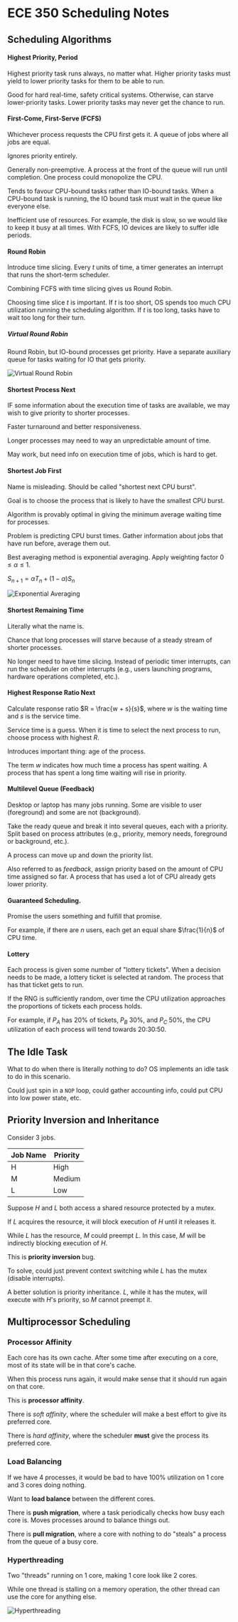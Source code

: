 # ECE 350 Scheduling Notes

## Scheduling Algorithms

#### Highest Priority, Period
Highest priority task runs always, no matter what. Higher priority tasks must yield to
lower priority tasks for them to be able to run.

Good for hard real-time, safety critical systems. Otherwise, can starve lower-priority tasks.
Lower priority tasks may never get the chance to run.


#### First-Come, First-Serve (FCFS)
Whichever process requests the CPU first gets it. A queue of jobs where all jobs are equal.

Ignores priority entirely.

Generally non-preemptive. A process at the front of the queue will run until completion.
One process could monopolize the CPU.

Tends to favour CPU-bound tasks rather than IO-bound tasks. When a CPU-bound task
is running, the IO bound task must wait in the queue like everyone else.

Inefficient use of resources. For example, the disk is slow, so we would like to
keep it busy at all times. With FCFS, IO devices are likely to suffer idle periods.


#### Round Robin
Introduce time slicing. Every $t$ units of time, a timer generates an interrupt that
runs the short-term scheduler.

Combining FCFS with time slicing gives us Round Robin.

Choosing time slice $t$ is important. If $t$ is too short, OS spends too much CPU utilization
running the scheduling algorithm. If $t$ is too long, tasks have to wait too long for their turn.

##### Virtual Round Robin
Round Robin, but IO-bound processes get priority. Have a separate auxiliary queue
for tasks waiting for IO that gets priority.

![Virtual Round Robin](./images/virtual_round_robin.png)

#### Shortest Process Next
IF some information about the execution time of tasks are available, we may wish
to give priority to shorter processes.

Faster turnaround and better responsiveness.

Longer processes may need to way an unpredictable amount of time.

May work, but need info on execution time of jobs, which is hard to get.

#### Shortest Job First
Name is misleading. Should be called "shortest next CPU burst".

Goal is to choose the process that is likely to have the smallest CPU burst.

Algorithm is provably optimal in giving the minimum average waiting time for processes.

Problem is predicting CPU burst times. Gather information about jobs that have run
before, average them out.

Best averaging method is exponential averaging. Apply weighting factor $0 \le \alpha \le 1$.

$S_{n+1} = \alpha T_n + (1 - \alpha)S_n$

![Exponential Averaging](./images/expontial_averaging.png)

#### Shortest Remaining Time
Literally what the name is.

Chance that long processes will starve because of a steady stream of shorter processes.

No longer need to have time slicing. Instead of periodic timer interrupts, can run the
scheduler on other interrupts (e.g., users launching programs, hardware operations
completed, etc.).

#### Highest Response Ratio Next
Calculate response ratio $R = \frac{w + s}{s}$, where $w$ is the waiting time and $s$
is the service time.

Service time is a guess. When it is time to select the next process to run,
choose process with highest $R$.

Introduces important thing: age of the process.

The term $w$ indicates how much time a process has spent waiting. A process that has
spent a long time waiting will rise in priority.

#### Multilevel Queue (Feedback)
Desktop or laptop has many jobs running. Some are visible to user (foreground) and
some are not (background).

Take the ready queue and break it into several queues, each with a priority. Split based
on process attributes (e.g., priority, memory needs, foreground or background, etc.).

A process can move up and down the priority list.

Also referred to as *feedback*, assign priority based on the amount of CPU time assigned
so far. A process that has used a lot of CPU already gets lower priority.

#### Guaranteed Scheduling.
Promise the users something and fulfill that promise.

For example, if there are $n$ users, each get an equal share $\frac{1}{n}$ of CPU time.

#### Lottery
Each process is given some number of "lottery tickets". When a decision needs to
be made, a lottery ticket is selected at random. The process that has that ticket
gets to run.

If the RNG is sufficiently random, over time the CPU utilization approaches the 
proportions of tickets each process holds.

For example, if $P_A$ has 20% of tickets, $P_B$ 30%, and $P_C$ 50%, the CPU utilization
of each process will tend towards 20:30:50.

## The Idle Task
What to do when there is literally nothing to do? OS implements an idle task to
do in this scenario.

Could just spin in a `NOP` loop, could gather accounting info, could put CPU into
low power state, etc.

## Priority Inversion and Inheritance

Consider 3 jobs.

| Job Name | Priority |
| -------- | -------- |
| H        | High     |
| M        | Medium   |
| L        | Low      |


Suppose $H$ and $L$ both access a shared resource protected by a mutex.

If $L$ acquires the resource, it will block execution of $H$ until it releases it.

While $L$ has the resource, $M$ could preempt $L$. In this case, $M$ will be indirectly
blocking execution of $H$.

This is **priority inversion** bug.

To solve, could just prevent context switching while $L$ has the mutex (disable interrupts).

A better solution is priority inheritance. $L$, while it has the mutex, will execute with
$H$'s priority, so $M$ cannot preempt it.


## Multiprocessor Scheduling

### Processor Affinity
Each core has its own cache. After some time after executing on
a core, most of its state will be in that core's cache.

When this process runs again, it would make sense that it should run again
on that core.

This is **processor affinity**.

There is *soft affinity*, where the scheduler will make a best effort
to give its preferred core.

There is *hard affinity*, where the scheduler **must** give the process
its preferred core.

### Load Balancing
If we have 4 processes, it would be bad to have 100% utilization on 1 core and
3 cores doing nothing.

Want to **load balance** between the different cores.

There is **push migration**, where a task periodically checks how busy each core is.
Moves processes around to balance things out.

There is **pull migration**, where a core with nothing to do "steals" a process
from the queue of a busy core.

### Hyperthreading
Two "threads" running on 1 core, making 1 core look like 2 cores.

While one thread is stalling on a memory operation, the other thread can
use the core for anything else.

![Hyperthreading](./images/hyperthreading.png)

